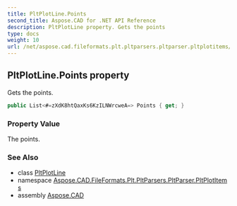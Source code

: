 ```yaml
---
title: PltPlotLine.Points
second_title: Aspose.CAD for .NET API Reference
description: PltPlotLine property. Gets the points
type: docs
weight: 10
url: /net/aspose.cad.fileformats.plt.pltparsers.pltparser.pltplotitems/pltplotline/points/
---
```

## PltPlotLine.Points property

Gets the points.

```csharp
public List<#=zXdK8htQaxKs6KzILNWrcweA=> Points { get; }
```

### Property Value

The points.

### See Also

* class [PltPlotLine](../)
* namespace [Aspose.CAD.FileFormats.Plt.PltParsers.PltParser.PltPlotItems](../../../aspose.cad.fileformats.plt.pltparsers.pltparser.pltplotitems/)
* assembly [Aspose.CAD](../../../)



